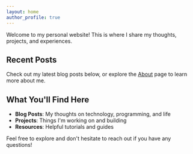 ```yaml
---
layout: home
author_profile: true
---
```


Welcome to my personal website! This is where I share my thoughts, projects, and experiences.

## Recent Posts

Check out my latest blog posts below, or explore the [About](/about/) page to learn more about me.

## What You'll Find Here

- **Blog Posts**: My thoughts on technology, programming, and life
- **Projects**: Things I'm working on and building
- **Resources**: Helpful tutorials and guides

Feel free to explore and don't hesitate to reach out if you have any questions!
